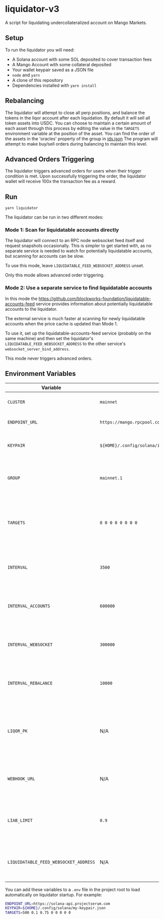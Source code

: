 # liquidator-v3
A script for liquidating undercollateralized account on Mango Markets.

## Setup
To run the liquidator you will need:
* A Solana account with some SOL deposited to cover transaction fees
* A Mango Account with some collateral deposited
* Your wallet keypair saved as a JSON file
* `node` and `yarn`
* A clone of this repository
* Dependencies installed with `yarn install`

## Rebalancing
The liquidator will attempt to close all perp positions, and balance the tokens in the liqor account after each liquidation. By default it will sell all token assets into USDC. You can choose to maintain a certain amount of each asset through this process by editing the value in the `TARGETS` environment variable at the position of the asset. You can find the order of the assets in the 'oracles' property of the group in [ids.json](https://github.com/blockworks-foundation/mango-client-v3/blob/main/src/ids.json#L81) The program will attempt to make buy/sell orders during balancing to maintain this level.

## Advanced Orders Triggering
The liquidator triggers advanced orders for users when their trigger condition is met. Upon successfully triggering the order, the liquidator wallet will receive 100x the transaction fee as a reward.

## Run
```
yarn liquidator
```

The liquidator can be run in two different modes:

### Mode 1: Scan for liquidatable accounts directly

The liquidator will connect to an RPC node websocket feed itself and request
snapshots occasionally. This is simpler to get started with, as no separate
service is needed to watch for potentially liquidatable accounts, but scanning
for accounts can be slow.

To use this mode, leave `LIQUIDATABLE_FEED_WEBSOCKET_ADDRESS` unset.

Only this mode allows advanced order triggering.

### Mode 2: Use a separate service to find liquidatable accounts

In this mode the https://github.com/blockworks-foundation/liquidatable-accounts-feed
service provides information about potentially liquidatable accounts to the liquidator.

The external service is much faster at scanning for newly liquidatable accounts
when the price cache is updated than Mode 1.

To use it, set up the liquidatable-accounts-feed service (probably on the same
machine) and then set the liquidator's `LIQUIDATABLE_FEED_WEBSOCKET_ADDRESS` to
the other service's `websocket_server_bind_address`.

This mode never triggers advanced orders.


## Environment Variables
| Variable | Default | Description |
| -------- | ------- | ----------- |
| `CLUSTER` | `mainnet` | The Solana cluster to use |
| `ENDPOINT_URL` | `https://mango.rpcpool.com/946ef7337da3f5b8d3e4a34e7f88` | Your RPC node endpoint |
| `KEYPAIR` | `${HOME}/.config/solana/id.json` | The location of your wallet keypair |
| `GROUP` | `mainnet.1` | Name of the group in ids.json to run the Liquidator against |
| `TARGETS` | `0 0 0 0 0 0 0 0` | Space separated list of the amount of each asset to maintain when rebalancing |
| `INTERVAL` | `3500` | Milliseconds to wait before checking for sick accounts |
| `INTERVAL_ACCOUNTS` | `600000` | Milliseconds to wait before reloading all Mango accounts |
| `INTERVAL_WEBSOCKET` | `300000` | Milliseconds to wait before reconnecting to the websocket |
| `INTERVAL_REBALANCE` | `10000` | Milliseconds to wait before doing another account rebalance |
| `LIQOR_PK` | N/A | Liqor Mango Account Public Key, by default uses the largest value account owned by the keypair |
| `WEBHOOK_URL` | N/A | Discord webhook URL to post liquidation events and errors to |
| `LIAB_LIMIT` | `0.9` | Percentage of your available margin to use when taking on liabilities |
| `LIQUIDATABLE_FEED_WEBSOCKET_ADDRESS` | N/A | Websocket URL of the liquidatable-accounts-feed service, see above |

You can add these variables to a `.env` file in the project root to load automatically on liquidator startup. For example:
```bash
ENDPOINT_URL=https://solana-api.projectserum.com
KEYPAIR=${HOME}/.config/solana/my-keypair.json
TARGETS=500 0.1 0.75 0 0 0 0 0
```
